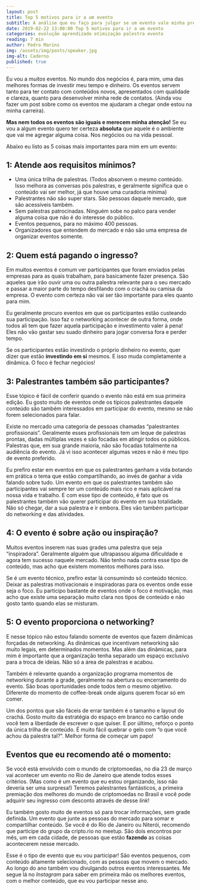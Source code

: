 ```yaml
---
layout: post
title: Top 5 motivos para ir a um evento
subtitle: A análise que eu faço para julgar se um evento vale minha presença
date: 2019-02-22 13:00:00 Top 5 motivos para ir a um evento
categories: evolução aprendizado otimização palestra evento
reading: 7 min
author: Pedro Marins
img: /assets/img/posts/speaker.jpg
img-alt: Caderno
published: true
---
```


Eu vou a *muitos* eventos. No mundo dos negócios é, para mim, uma das melhores formas de investir meu tempo e dinheiro. Os eventos servem tanto para ter contato com conteúdos novos, apresentados com qualidade e clareza, quanto para desenvolver minha rede de contatos. (Ainda vou fazer um post sobre como os eventos me ajudaram a chegar onde estou na minha carreira).

**Mas nem todos os eventos são iguais e merecem minha atenção!** Se eu vou a algum evento quero ter certeza **absoluta** que aquele é o ambiente que vai me agregar alguma coisa. Nos negócios ou na vida pessoal.

Abaixo eu listo as 5 coisas mais importantes para mim em um evento:

## 1: Atende aos requisitos mínimos?
- Uma única trilha de palestras. (Todos absorvem o mesmo conteúdo. Isso melhora as conversas pós palestras, e geralmente significa que o conteúdo vai ser melhor, já que houve uma curadoria mínima)
- Palestrantes não são super stars. São pessoas daquele mercado, que são acessíveis também. 
- Sem palestras patrocinadas. Ninguém sobe no palco para vender alguma coisa que não é do interesse do público.
- Eventos pequenos, para no máximo 400 pessoas.
- Organizadores que entendem do mercado e não são uma empresa de organizar eventos somente.

## 2: Quem está pagando o ingresso?
Em muitos eventos é comum ver participantes que foram enviados pelas empresas para as quais trabalham, para basicamente fazer presença. São aqueles que irão ouvir uma ou outra palestra relevante para o seu mercado e passar a maior parte do tempo desfilando com o crachá ou camisa da empresa. O evento com certeza não vai ser tão importante para eles quanto para mim.

Eu geralmente procuro eventos em que os participantes estão custeando sua participação. Isso faz o networking acontecer de outra forma, onde todos ali tem que fazer aquela participação e investimento valer à pena! Eles não vão gastar seu suado dinheiro para jogar conversa fora e perder tempo.

Se os participantes estão investindo o próprio dinheiro no evento, quer dizer que estão **investindo em si** mesmos. E isso muda completamente a dinâmica. O foco é fechar negócios!

## 3: Palestrantes também são participantes?
Esse tópico é fácil de conferir quando o evento não está em sua primeira edição. Eu gosto muito de eventos onde os típicos palestrantes daquele conteúdo são também interessados em participar do evento, mesmo se não forem selecionados para falar.

Existe no mercado uma categoria de pessoas chamadas “palestrantes profissionais”. Geralmente esses profissionais tem um leque de palestras prontas, dadas múltiplas vezes e são focadas em atingir todos os públicos. Palestras que, em sua grande maioria, não são focadas totalmente na audiência do evento. Já vi isso acontecer algumas vezes e não é meu tipo de evento preferido. 

Eu prefiro estar em eventos em que os palestrantes ganham a vida botando em prática o tema que estão compartilhando, ao invés de ganhar a vida falando sobre tudo. Um evento em que os palestrantes também são participantes vai sempre ter um conteúdo mais rico e mais aplicável na nossa vida e trabalho. E com esse tipo de conteúdo, é fato que os palestrantes também vão querer participar do evento em sua totalidade. Não só chegar, dar a sua palestra e ir embora. Eles vão também participar do networking e das atividades.

## 4: O evento é sobre ação ou inspiração?
Muitos eventos inserem nas suas grades uma palestra que seja “inspiradora”. Geralmente alguém que ultrapassou alguma dificuldade e agora tem sucesso naquele mercado. Não tenho nada contra esse tipo de conteúdo, mas acho que existem momentos melhores para isso.

Se é um evento técnico, prefiro estar lá consumindo só conteúdo técnico. Deixar as palestras motivacionais e inspiradoras para os eventos onde esse seja o foco. Eu participo bastante de eventos onde o foco é motivação, mas acho que existe uma separação muito clara nos tipos de conteúdo e não gosto tanto quando elas se misturam.

## 5: O evento proporciona o networking?
E nesse tópico não estou falando somente de eventos que fazem dinâmicas forçadas de networking. As dinâmicas que incentivam networking são muito legais, em determinados momentos. Mas além das dinâmicas, para mim é importante que a organização tenha separado um espaço exclusivo para a troca de ideias. Não só a área de palestras e acabou.

Também é relevante quando a organização programa momentos de networking durante a grade, geralmente na abertura ou encerramento do evento. São boas oportunidades onde todos tem o mesmo objetivo. Diferente do momento de coffee-break onde alguns querem focar só em comer.

Um dos pontos que são fáceis de errar também é o tamanho e layout do crachá. Gosto muito da estratégia do espaço em branco no cartão onde você tem a liberdade de escrever o que quiser. E por último, reforço o ponto da única trilha de conteúdo. É muito fácil quebrar o gelo com “o que você achou da palestra tal?”. Melhor forma de começar um papo!

## Eventos que eu recomendo até o momento:

Se você está envolvido com o mundo de criptomoedas, no dia 23 de março vai acontecer um evento no Rio de Janeiro que atende todos esses critérios. (Mas como é um evento que eu estou organizando, isso não deveria ser uma surpresa!) Teremos palestrantes fantásticos, a primeira premiação dos melhores do mundo de criptomoedas no Brasil e você pode adquirir seu ingresso com desconto através de desse *link*!

Eu também gosto muito de eventos só para trocar informações, sem grade definida. Um evento que junte as pessoas do mercado para somar e compartilhar conteúdo. Se você é do Rio de Janeiro ou Niterói, recomendo que participe do grupo da cripto.rio no meetup. São dois encontros por mês, um em cada cidade, de pessoas que estão **fazendo** as coisas acontecerem nesse mercado.

Esse é o tipo de evento que eu vou participar! São eventos pequenos, com conteúdo altamente selecionado, com as pessoas que movem o mercado. Ao longo do ano também vou divulgando outros eventos interessantes. Me segue lá no *Instagram* para saber em primeira mão os melhores eventos, com o melhor conteúdo, que eu vou participar nesse ano. 